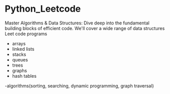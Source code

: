 # Python_Leetcode
Master Algorithms & Data Structures: 
Dive deep into the fundamental building blocks of efficient code. We'll cover a wide range of data structures Leet code programs
- arrays 
- linked lists 
- stacks
- queues
- trees
- graphs
- hash tables 

-algorithms(sorting, searching, dynamic programming, graph traversal) 
